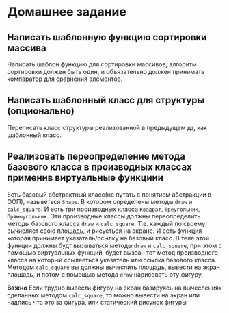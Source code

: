 # Домашнее задание

## Написать шаблонную функцию сортировки массива
Написать шаблон функцию для сортировки массивов, алгоритм сортировки должен быть один, и объязательно должен принимать компаратор для сравнения элементов.

## Написать шаблонный класс для структуры (опционально)
Переписать класс структуры реализованной в предыдущем дз, как шаблонный класс.

## Реализовать переопределение метода базового класса в производных классах применив виртуальные функциии
Есть базовый абстрактный класс(не путать с понятием абстракции в ООП), назыветься `Shape`. В котором определены методы `draw` и `calc_square`. И есть три производных класса `Квадрат`, `Треугольник`, `Прямоугольник`. Эти производные классы должны переопределить методы базового класса `draw` и `calc_square`. Т.е. каждый по своему вычисляет свою площадь, и рисуеться на экране.
И есть функция которая принимает указатель/ссылку на базовый класс. В теле этой функции должны будт вызываться методы `draw` и `calc_square`, при этом с помощью виртуальных функций, будет вызван тот метод производного класса на который ссылаеться указатель или ссылка базового класса.
Методом `calc_square` вы должны вычеслить площадь, вывести на экран площадь, и потом с помощью метода `draw` нарисовать эту фигуру.

**Важно** Если трудно вывести фигуру на экран базируясь на вычеслениях сделанных методом `calc_square`, то можно вывести на экран или надпись что это за фигура, или статический рисунок фигуры
